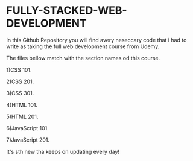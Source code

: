 # FULLY-STACKED-WEB-DEVELOPMENT
In this Github Repository you will find avery neseccary code that i had to write as taking the full web development course from Udemy.

The files bellow match with the section names od this course.

1)CSS 101.

2)CSS 201.

3)CSS 301.

4)HTML 101.

5)HTML 201.

6)JavaScript 101.

7)JavaScript 201.


It's sth new tha keeps on updating every day!

